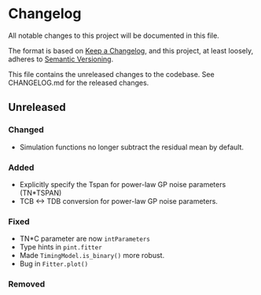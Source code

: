 # Changelog
All notable changes to this project will be documented in this file.

The format is based on [Keep a Changelog](https://keepachangelog.com/en/1.0.0/),
and this project, at least loosely, adheres to [Semantic Versioning](https://semver.org/spec/v2.0.0.html).

This file contains the unreleased changes to the codebase. See CHANGELOG.md for
the released changes.

## Unreleased
### Changed
- Simulation functions no longer subtract the residual mean by default.
### Added
- Explicitly specify the Tspan for power-law GP noise parameters (TN*TSPAN)
- TCB <-> TDB conversion for power-law GP noise parameters.
### Fixed
- TN*C parameter are now `intParameters`
- Type hints in `pint.fitter`
- Made `TimingModel.is_binary()` more robust. 
- Bug in `Fitter.plot()`
### Removed
